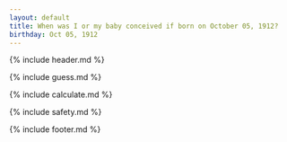 ```yaml
---
layout: default
title: When was I or my baby conceived if born on October 05, 1912?
birthday: Oct 05, 1912
---
```


{% include header.md %}

{% include guess.md %}

{% include calculate.md %}

{% include safety.md %}

{% include footer.md %}



